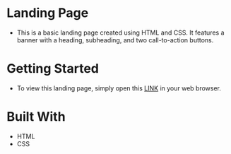 # Landing Page
- This is a basic landing page created using HTML and CSS. It features a banner with a heading, subheading, and two call-to-action buttons.

# Getting Started
- To view this landing page, simply open this [LINK](https://edwineas.github.io/landing_page_1/) in your web browser.

# Built With
- HTML
- CSS

